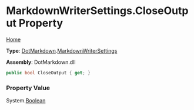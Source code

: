 # MarkdownWriterSettings\.CloseOutput Property

[Home](../../../README.md)

**Type**: [DotMarkdown](../../README.md)\.[MarkdownWriterSettings](../README.md)

**Assembly**: DotMarkdown\.dll

```csharp
public bool CloseOutput { get; }
```

### Property Value

System\.[Boolean](https://docs.microsoft.com/en-us/dotnet/api/system.boolean)

